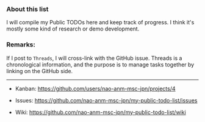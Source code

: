 ### About this list
I will compile my Public TODOs here and keep track of progress.
I think it's mostly some kind of research or demo development.

### Remarks:
If I post to `Threads`, I will cross-link with the GitHub issue.
Threads is a chronological information, and the purpose is to manage tasks together by linking on the GitHub side.

---

- Kanban:
https://github.com/users/nao-anm-msc-jpn/projects/4

- Issues:
https://github.com/nao-anm-msc-jpn/my-public-todo-list/issues

- Wiki: 
https://github.com/nao-anm-msc-jpn/my-public-todo-list/wiki
